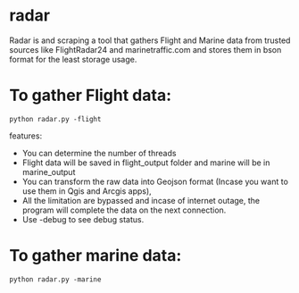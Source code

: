 # radar 
Radar is and scraping a tool that gathers Flight and Marine data from trusted sources like FlightRadar24 and marinetraffic.com and stores them in bson format for the least storage usage.

# To gather Flight data:
`python radar.py -flight`

features:
- You can determine the number of threads
- Flight data will be saved in flight_output folder and marine will be in marine_output
- You can transform the raw data into Geojson format (Incase you want to use them in Qgis and Arcgis apps),  
- All the limitation are bypassed and incase of internet outage, the program will complete the data on the next connection.
- Use -debug to see debug status.

# To gather marine data:
`python radar.py -marine`
